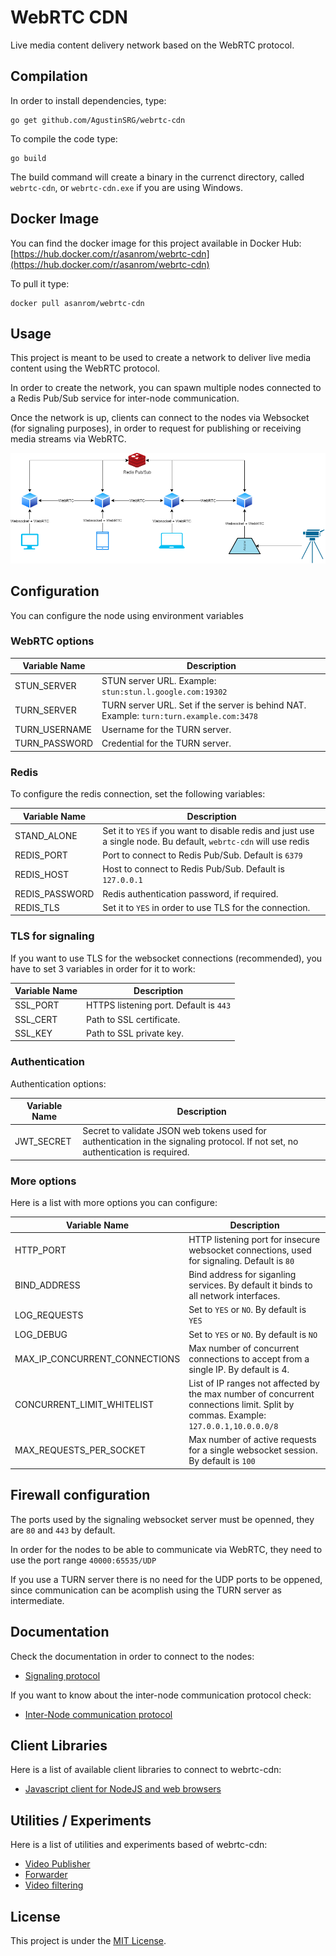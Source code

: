 # WebRTC CDN

Live media content delivery network based on the WebRTC protocol.

## Compilation

In order to install dependencies, type:

```
go get github.com/AgustinSRG/webrtc-cdn
```

To compile the code type:

```
go build
```

The build command will create a binary in the currenct directory, called `webrtc-cdn`, or `webrtc-cdn.exe` if you are using Windows.

## Docker Image

You can find the docker image for this project available in Docker Hub: [https://hub.docker.com/r/asanrom/webrtc-cdn](https://hub.docker.com/r/asanrom/webrtc-cdn)

To pull it type:

```
docker pull asanrom/webrtc-cdn
```

## Usage

This project is meant to be used to create a network to deliver live media content using the WebRTC protocol.

In order to create the network, you can spawn multiple nodes connected to a Redis Pub/Sub service for inter-node communication.

Once the network is up, clients can connect to the nodes via Websocket (for signaling purposes), in order to request for publishing or receiving media streams via WebRTC.

![Network example](./doc/network.drawio.png "Network example")

## Configuration

You can configure the node using environment variables

### WebRTC options

| Variable Name | Description |
|---|---|
| STUN_SERVER | STUN server URL. Example: `stun:stun.l.google.com:19302` |
| TURN_SERVER | TURN server URL. Set if the server is behind NAT. Example: `turn:turn.example.com:3478` |
| TURN_USERNAME | Username for the TURN server. |
| TURN_PASSWORD | Credential for the TURN server. |

### Redis

To configure the redis connection, set the following variables:

| Variable Name | Description |
|---|---|
| STAND_ALONE | Set it to `YES` if you want to disable redis and just use a single node. Bu default, `webrtc-cdn` will use redis | 
| REDIS_PORT | Port to connect to Redis Pub/Sub. Default is `6379` |
| REDIS_HOST | Host to connect to Redis Pub/Sub. Default is `127.0.0.1` |
| REDIS_PASSWORD | Redis authentication password, if required. |
| REDIS_TLS | Set it to `YES` in order to use TLS for the connection. |

### TLS for signaling

If you want to use TLS for the websocket connections (recommended), you have to set 3 variables in order for it to work:

| Variable Name | Description |
|---|---|
| SSL_PORT | HTTPS listening port. Default is `443` |
| SSL_CERT | Path to SSL certificate. |
| SSL_KEY | Path to SSL private key. |

### Authentication

Authentication options:

| Variable Name | Description |
|---|---|
| JWT_SECRET | Secret to validate JSON web tokens used for authentication in the signaling protocol. If not set, no authentication is required. |

### More options

Here is a list with more options you can configure:

| Variable Name | Description |
|---|---|
| HTTP_PORT | HTTP listening port for insecure websocket connections, used for signaling. Default is `80` |
| BIND_ADDRESS | Bind address for siganling services. By default it binds to all network interfaces. |
| LOG_REQUESTS | Set to `YES` or `NO`. By default is `YES` |
| LOG_DEBUG | Set to `YES` or `NO`. By default is `NO` |
| MAX_IP_CONCURRENT_CONNECTIONS | Max number of concurrent connections to accept from a single IP. By default is 4. |
| CONCURRENT_LIMIT_WHITELIST | List of IP ranges not affected by the max number of concurrent connections limit. Split by commas. Example: `127.0.0.1,10.0.0.0/8` |
| MAX_REQUESTS_PER_SOCKET | Max number of active requests for a single websocket session. By default is `100` |

## Firewall configuration

The ports used by the signaling websocket server must be openned, they are `80` and `443` by default.

In order for the nodes to be able to communicate via WebRTC, they need to use the port range `40000:65535/UDP`

If you use a TURN server there is no need for the UDP ports to be oppened, since communication can be acomplish using the TURN server as intermediate.

## Documentation

Check the documentation in order to connect to the nodes:

 - [Signaling protocol](./doc/signaling.md)

If you want to know about the inter-node communication protocol check:

 - [Inter-Node communication protocol](./doc/redis.md)

## Client Libraries

Here is a list of available client libraries to connect to webrtc-cdn:

 - [Javascript client for NodeJS and web browsers](https://github.com/AgustinSRG/webrtc-cdn-client)

## Utilities / Experiments

Here is a list of utilities and experiments based of webrtc-cdn:

 - [Video Publisher](https://github.com/AgustinSRG/webrtc-publish)
 - [Forwarder](https://github.com/AgustinSRG/webrtc-forwarder)
 - [Video filtering](https://github.com/AgustinSRG/webrtc-video-filter)

## License

This project is under the [MIT License](./LICENSE).
